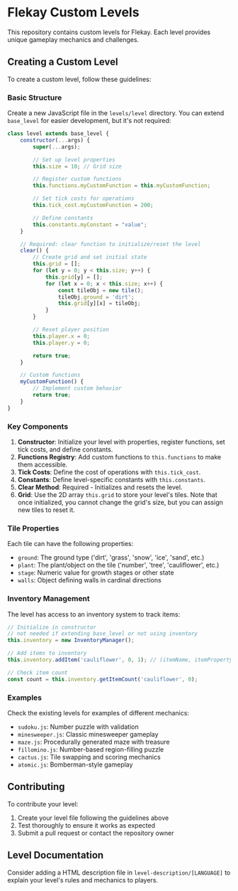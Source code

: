 # Flekay Custom Levels

This repository contains custom levels for Flekay. Each level provides unique gameplay mechanics and challenges.

## Creating a Custom Level

To create a custom level, follow these guidelines:

### Basic Structure

Create a new JavaScript file in the `levels/level` directory. You can extend `base_level` for easier development, but it's not required:

```javascript
class level extends base_level {
    constructor(...args) {
        super(...args);

        // Set up level properties
        this.size = 10; // Grid size

        // Register custom functions
        this.functions.myCustomFunction = this.myCustomFunction;

        // Set tick costs for operations
        this.tick_cost.myCustomFunction = 200;

        // Define constants
        this.constants.myConstant = "value";
    }

    // Required: clear function to initialize/reset the level
    clear() {
        // Create grid and set initial state
        this.grid = [];
        for (let y = 0; y < this.size; y++) {
            this.grid[y] = [];
            for (let x = 0; x < this.size; x++) {
                const tileObj = new tile();
                tileObj.ground = 'dirt';
                this.grid[y][x] = tileObj;
            }
        }

        // Reset player position
        this.player.x = 0;
        this.player.y = 0;

        return true;
    }

    // Custom functions
    myCustomFunction() {
        // Implement custom behavior
        return true;
    }
}
```

### Key Components

1. **Constructor**: Initialize your level with properties, register functions, set tick costs, and define constants.
2. **Functions Registry**: Add custom functions to `this.functions` to make them accessible.
3. **Tick Costs**: Define the cost of operations with `this.tick_cost`.
4. **Constants**: Define level-specific constants with `this.constants`.
5. **Clear Method**: Required - Initializes and resets the level.
6. **Grid**: Use the 2D array `this.grid` to store your level's tiles. Note that once initialized, you cannot change the grid's size, but you can assign new tiles to reset it.

### Tile Properties

Each tile can have the following properties:
- `ground`: The ground type ('dirt', 'grass', 'snow', 'ice', 'sand', etc.)
- `plant`: The plant/object on the tile ('number', 'tree', 'cauliflower', etc.)
- `stage`: Numeric value for growth stages or other state
- `walls`: Object defining walls in cardinal directions

### Inventory Management

The level has access to an inventory system to track items:

```javascript
// Initialize in constructor
// not needed if extending base_level or not using inventory
this.inventory = new InventoryManager();

// Add items to inventory
this.inventory.addItem('cauliflower', 0, 1); // (itemName, itemProperty, quantity)

// Check item count
const count = this.inventory.getItemCount('cauliflower', 0);
```

### Examples

Check the existing levels for examples of different mechanics:
- `sudoku.js`: Number puzzle with validation
- `minesweeper.js`: Classic minesweeper gameplay
- `maze.js`: Procedurally generated maze with treasure
- `fillomino.js`: Number-based region-filling puzzle
- `cactus.js`: Tile swapping and scoring mechanics
- `atomic.js`: Bomberman-style gameplay

## Contributing

To contribute your level:
1. Create your level file following the guidelines above
2. Test thoroughly to ensure it works as expected
3. Submit a pull request or contact the repository owner

## Level Documentation

Consider adding a HTML description file in `level-description/[LANGUAGE]` to explain your level's rules and mechanics to players.
